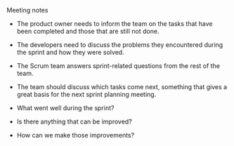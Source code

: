 Meeting notes


- The product owner needs to inform the team on the tasks that have been completed and those that are still not done.
- The developers need to discuss the problems they encountered during the sprint and how they were solved.
- The Scrum team answers sprint-related questions from the rest of the team.
- The team should discuss which tasks come next, something that gives a great basis for the next sprint planning meeting.

- What went well during the sprint?
- Is there anything that can be improved?
- How can we make those improvements?


